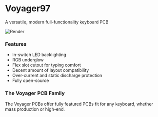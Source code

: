 # Voyager97
A versatile, modern full-functionality keyboard PCB

![Render](https://github.com/ai03-2725/Voyager97/blob/master/Render/Front.png)

### Features
* In-switch LED backlighting
* RGB underglow
* Flex slot cutout for typing comfort
* Decent amount of layout compatibility
* Over-current and static discharge protection
* Fully open-source

### The Voyager PCB Family
The Voyager PCBs offer fully featured PCBs fit for any keyboard, whether mass production or high-end.
